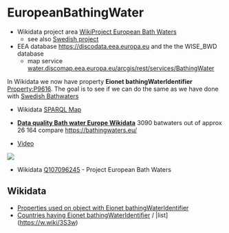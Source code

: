 # EuropeanBathingWater

* Wikidata project area [WikiProject European Bath Waters](https://www.wikidata.org/wiki/Wikidata:WikiProject_European_Bath_Waters)
  * see also [Swedish project](https://github.com/salgo60/Svenskabadplatser)
* EEA database https://discodata.eea.europa.eu and the the WISE_BWD database
  * map service [water.discomap.eea.europa.eu/arcgis/rest/services/BathingWater](https://water.discomap.eea.europa.eu/arcgis/rest/services/BathingWater)

In Wikidata we now have property **Eionet bathingWaterIdentifier** [Property:P9616](https://www.wikidata.org/wiki/Property:P9616). The goal is to see if we can do the same as we have done with [Swedish Bathwaters](https://github.com/salgo60/Svenskabadplatser)

* Wikidata [SPARQL Map](https://w.wiki/3RZx)    
* **[Data quality Bath water Europe Wikidata](https://www.wikidata.org/wiki/Wikidata:WikiProject_European_Bath_Waters/Coverage)** 3090 batwaters out of approx 26 164 compare https://bathingwaters.eu/  

* [Video](https://youtu.be/5Isx4Ngi6Bw)

![](https://github.com/salgo60/Svenskabadplatser/raw/main/img/Eionet%20bathidentifier%20in%20Wikidata.png?raw=true)

* Wikidata [Q107096245](https://www.wikidata.org/wiki/Q107096245) - Project European Bath Waters

## Wikidata
* [Properties used on object with Eionet bathingWaterIdentifier](https://w.wiki/3S2Y) 
* [Countries having Eionet bathingWaterIdentifier](https://w.wiki/3S3s) / |list](https://w.wiki/3S3w)
